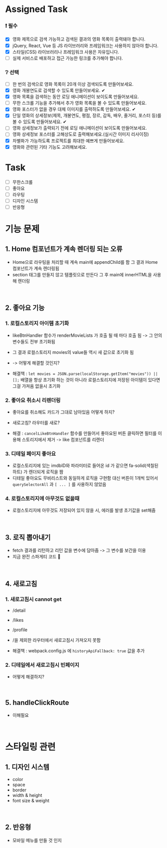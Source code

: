 # Assigned Task

### ❗ 필수

- [x] 영화 제목으로 검색 가능하고 검색된 결과의 영화 목록이 출력돼야 합니다.
- [x] jQuery, React, Vue 등 JS 라이브러리와 프레임워크는 사용하지 않아야 합니다.
- [x] 스타일(CSS) 라이브러리나 프레임워크 사용은 자유입니다.
- [ ] 실제 서비스로 배포하고 접근 가능한 링크를 추가해야 합니다.

### ❔ 선택

- [ ] 한 번의 검색으로 영화 목록이 20개 이상 검색되도록 만들어보세요.
- [x] 영화 개봉연도로 검색할 수 있도록 만들어보세요. ✔
- [x] 영화 목록을 검색하는 동안 로딩 애니메이션이 보이도록 만들어보세요.
- [ ] 무한 스크롤 기능을 추가해서 추가 영화 목록을 볼 수 있도록 만들어보세요.
- [x] 영화 포스터가 없을 경우 대체 이미지를 출력하도록 만들어보세요. ✔
- [x] 단일 영화의 상세정보(제목, 개봉연도, 평점, 장르, 감독, 배우, 줄거리, 포스터 등)를 볼 수 있도록 만들어보세요. ✔
- [ ] 영화 상세정보가 출력되기 전에 로딩 애니메이션이 보이도록 만들어보세요.
- [ ] 영화 상세정보 포스터를 고해상도로 출력해보세요.(실시간 이미지 리사이징)
- [x] 차별화가 가능하도록 프로젝트를 최대한 예쁘게 만들어보세요.
- [x] 영화와 관련된 기타 기능도 고려해보세요.

# Task

- [ ] 무한스크롤
- [ ] 좋아요
- [ ] 라우팅
- [ ] 디자인 시스템
- [ ] 반응형

# 기능 문제

## 1. Home 컴포넌트가 계속 렌더링 되는 오류

- Home으로 라우팅을 처리할 때 계속 main에 appendChild를 함 그 결과 Home 컴포넌트가 계속 렌더링됨
- section 태그를 만들지 않고 템플릿으로 만든다 그 후 main에 innerHTML을 사용해 렌더링

<br>

## 2. 좋아요 기능

### 1. 로컬스토리지 아이템 초기화

- likeBtnHandler 함수가 renderMovieLists 가 호출 될 때 마다 호출 됨 -> 그 안의 변수들도 전부 초기화됨
- 그 결과 로컬스토리지 movies의 value들 역시 새 값으로 초기화 됨

- -> 어떻게 해결할 것인지?
- 해결책 : `let movies = JSON.parse(localStorage.getItem("movies")) || [];` 배열을 항상 초기화 하는 것이 아니라 로컬스토리지에 저장된 아이템이 있다면 그걸 가져옴 없을시 초기화

### 2. 좋아요 취소시 리렌더링

- 좋아요를 취소해도 카드가 그대로 남아있음 어떻게 하지?
- 새로고침? 라우터를 새로?

- 해결 : `cancelLikeBtnHandler` 함수를 만들어서 좋아요된 버튼 클릭하면 필터를 이용해 스토리지에서 제거 -> like 컴포넌트를 리렌더

### 3. 디테일 페이지 좋아요

- 로컬스토리지에 있는 imdbID와 파라미터로 들어온 id 가 같으면 fa-solid(색칠된 하트) 가 렌더되게 로직을 짬
- 디테일 좋아요도 무비리스트와 동일하게 로직을 구현함 대신 버튼이 1개씩 있어서 `querySelectorAll` 과 `[ ... ]` 를 사용하지 않았음

### 4. 로컬스토리지에 아무것도 없을때

- 로컬스토리지에 아무것도 저장되어 있지 않을 시, 에러를 발생 초기값을 set해줌

<br>

## 3. 로직 뽑아내기

- fetch 결과를 리턴하고 리턴 값을 변수에 담아줌 -> 그 변수를 보간을 이용
- 지금 완전 스파게티 코드 🍝

<br>

## 4. 새로고침

### 1. 새로고침시 cannot get

- /detail
- /likes
- /profile
- /을 제외한 라우터에서 새로고침시 가져오지 못함

- 해결책 : webpack.config.js 에 `historyApiFallback: true` 값을 추가

### 2. 디테일에서 새로고침시 빈페이지

- 어떻게 해결하지?

<br>

## 5. handleClickRoute

- 이해필요

<br>

# 스타일링 관련

## 1. 디자인 시스템

- color
- space
- border
- width & height
- font size & weight

<br>

## 2. 반응형

- 모바일 메뉴를 만들 것 인지
